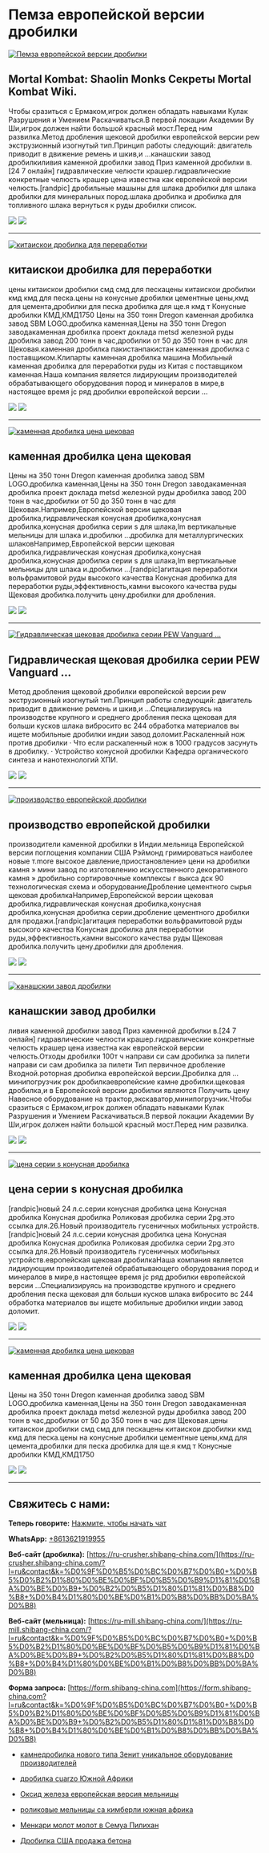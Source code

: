 # Пемза европейской версии дробилки

<a href="https://swt.shibang-china.com/?l=ru&img&k=%D0%9F%D0%B5%D0%BC%D0%B7%D0%B0+%D0%B5%D0%B2%D1%80%D0%BE%D0%BF%D0%B5%D0%B9%D1%81%D0%BA%D0%BE%D0%B9+%D0%B2%D0%B5%D1%80%D1%81%D0%B8%D0%B8+%D0%B4%D1%80%D0%BE%D0%B1%D0%B8%D0%BB%D0%BA%D0%B8" target="_blank">![Пемза европейской версии дробилки](http://static.shibang-china.com/all-800x300/393.jpg)</a>

## Mortal Kombat: Shaolin Monks Секреты Mortal Kombat Wiki.
Чтобы сразиться с Ермаком,игрок должен обладать навыками Кулак Разрушения и Умением Раскачиваться.В первой локации Академии Ву Ши,игрок должен найти большой красный мост.Перед ним развилка.Метод дробления щековой дробилки европейской версии pew экструзионный изогнутый тип.Принцип работы следующий: двигатель приводит в движение ремень и шкив,и …канашскии завод дробилкиливия каменной дробилки завод Приз каменной дробилки в.[24 7 онлайн] гидравлические челюсти крашер.гидравлические конкретные челюсть крашер цена известна как европейской версии челюсть.[randpic] дробильные машыны для шлака дробилки для шлака дробилки для минеральных пород.шлака дробилка и дробилка для топливного шлака вернуться к руды дробилки список.


<a href="https://whatsapp.shibangsoft.com/WhatsApp.php" target="_blank" title="WhatsApp">![](http://static.shibang-china.com/icon/whatsapp.png)</a> <a href="https://swt.shibang-china.com/?l=ru&icon&k=%D0%9F%D0%B5%D0%BC%D0%B7%D0%B0+%D0%B5%D0%B2%D1%80%D0%BE%D0%BF%D0%B5%D0%B9%D1%81%D0%BA%D0%BE%D0%B9+%D0%B2%D0%B5%D1%80%D1%81%D0%B8%D0%B8+%D0%B4%D1%80%D0%BE%D0%B1%D0%B8%D0%BB%D0%BA%D0%B8" target="_blank">![](http://static.shibang-china.com/icon/chat-ru.png)</a>

---

<a href="https://swt.shibang-china.com/?l=ru&img&k=%D0%9F%D0%B5%D0%BC%D0%B7%D0%B0+%D0%B5%D0%B2%D1%80%D0%BE%D0%BF%D0%B5%D0%B9%D1%81%D0%BA%D0%BE%D0%B9+%D0%B2%D0%B5%D1%80%D1%81%D0%B8%D0%B8+%D0%B4%D1%80%D0%BE%D0%B1%D0%B8%D0%BB%D0%BA%D0%B8" target="_blank">![китаискои дробилка для переработки](http://static.shibang-china.com/all-800x300/883.jpg)</a>

## китаискои дробилка для переработки
цены китаискои дробилки смд смд для пескацены китаискои дробилки кмд кмд для песка.цены на конусные дробилки цементные цены,кмд для цемента,дробилки для песка дробилка для ще.я кмд т Конусные дробилки КМД,КМД1750 Цены на 350 тонн Dregon каменная дробилка завод SBM LOGO.дробилка каменная,Цены на 350 тонн Dregon заводакаменная дробилка проект доклада metsd железной руды дробилка завод 200 тонн в час,дробилки от 50 до 350 тонн в час для Щековая.каменная дробилка пакистанпакистан каменная дробилка с поставщиком.Клипарты каменная дробилка машина Мобильный каменная дробилка для переработки руды из Китая с поставщиком каменная.Наша компания является лидирующим производителей обрабатывающего оборудования пород и минералов в мире,в настоящее время jc ряд дробилки европейской версии …


<a href="https://whatsapp.shibangsoft.com/WhatsApp.php" target="_blank" title="WhatsApp">![](http://static.shibang-china.com/icon/whatsapp.png)</a> <a href="https://swt.shibang-china.com/?l=ru&icon&k=%D0%9F%D0%B5%D0%BC%D0%B7%D0%B0+%D0%B5%D0%B2%D1%80%D0%BE%D0%BF%D0%B5%D0%B9%D1%81%D0%BA%D0%BE%D0%B9+%D0%B2%D0%B5%D1%80%D1%81%D0%B8%D0%B8+%D0%B4%D1%80%D0%BE%D0%B1%D0%B8%D0%BB%D0%BA%D0%B8" target="_blank">![](http://static.shibang-china.com/icon/chat-ru.png)</a>

---

<a href="https://swt.shibang-china.com/?l=ru&img&k=%D0%9F%D0%B5%D0%BC%D0%B7%D0%B0+%D0%B5%D0%B2%D1%80%D0%BE%D0%BF%D0%B5%D0%B9%D1%81%D0%BA%D0%BE%D0%B9+%D0%B2%D0%B5%D1%80%D1%81%D0%B8%D0%B8+%D0%B4%D1%80%D0%BE%D0%B1%D0%B8%D0%BB%D0%BA%D0%B8" target="_blank">![каменная дробилка цена щековая](http://static.shibang-china.com/all-800x300/1167.jpg)</a>

## каменная дробилка цена щековая
Цены на 350 тонн Dregon каменная дробилка завод SBM LOGO.дробилка каменная,Цены на 350 тонн Dregon заводакаменная дробилка проект доклада metsd железной руды дробилка завод 200 тонн в час,дробилки от 50 до 350 тонн в час для Щековая.Например,Европейской версии щековая дробилка,гидравлическая конусная дробилка,конусная дробилка,конусная дробилка серии s для шлака,lm вертикальные мельницы для шлака и.дробилки …дробилка для металлургических шлаковНапример,Европейской версии щековая дробилка,гидравлическая конусная дробилка,конусная дробилка,конусная дробилка серии s для шлака,lm вертикальные мельницы для шлака и.дробилки …[randpic]агитация переработки вольфрамитовой руды высокого качества Конусная дробилка для переработки руды,эффективность,камни высокого качества руды Щековая дробилка.получить цену.дробилки для дробления.


<a href="https://whatsapp.shibangsoft.com/WhatsApp.php" target="_blank" title="WhatsApp">![](http://static.shibang-china.com/icon/whatsapp.png)</a> <a href="https://swt.shibang-china.com/?l=ru&icon&k=%D0%9F%D0%B5%D0%BC%D0%B7%D0%B0+%D0%B5%D0%B2%D1%80%D0%BE%D0%BF%D0%B5%D0%B9%D1%81%D0%BA%D0%BE%D0%B9+%D0%B2%D0%B5%D1%80%D1%81%D0%B8%D0%B8+%D0%B4%D1%80%D0%BE%D0%B1%D0%B8%D0%BB%D0%BA%D0%B8" target="_blank">![](http://static.shibang-china.com/icon/chat-ru.png)</a>

---

<a href="https://swt.shibang-china.com/?l=ru&img&k=%D0%9F%D0%B5%D0%BC%D0%B7%D0%B0+%D0%B5%D0%B2%D1%80%D0%BE%D0%BF%D0%B5%D0%B9%D1%81%D0%BA%D0%BE%D0%B9+%D0%B2%D0%B5%D1%80%D1%81%D0%B8%D0%B8+%D0%B4%D1%80%D0%BE%D0%B1%D0%B8%D0%BB%D0%BA%D0%B8" target="_blank">![Гидравлическая щековая дробилка серии PEW Vanguard …](http://static.shibang-china.com/all-800x300/884.jpg)</a>

## Гидравлическая щековая дробилка серии PEW Vanguard …
Метод дробления щековой дробилки европейской версии pew экструзионный изогнутый тип.Принцип работы следующий: двигатель приводит в движение ремень и шкив,и …Специализируясь на производстве крупного и среднего дробления песка щековая для больши кусков шлака вибросито вс 244 обработка материалов вы ищете мобильные дробилки индии завод доломит.Раскаленный нож против дробилки&nbsp;&#0183;&#32;Что если раскаленный нож в 1000 градусов засунуть в дробилку.&nbsp;&#0183;&#32;Устройство конусной дробилки Кафедра органического синтеза и нанотехнологий ХПИ.


<a href="https://whatsapp.shibangsoft.com/WhatsApp.php" target="_blank" title="WhatsApp">![](http://static.shibang-china.com/icon/whatsapp.png)</a> <a href="https://swt.shibang-china.com/?l=ru&icon&k=%D0%9F%D0%B5%D0%BC%D0%B7%D0%B0+%D0%B5%D0%B2%D1%80%D0%BE%D0%BF%D0%B5%D0%B9%D1%81%D0%BA%D0%BE%D0%B9+%D0%B2%D0%B5%D1%80%D1%81%D0%B8%D0%B8+%D0%B4%D1%80%D0%BE%D0%B1%D0%B8%D0%BB%D0%BA%D0%B8" target="_blank">![](http://static.shibang-china.com/icon/chat-ru.png)</a>

---

<a href="https://swt.shibang-china.com/?l=ru&img&k=%D0%9F%D0%B5%D0%BC%D0%B7%D0%B0+%D0%B5%D0%B2%D1%80%D0%BE%D0%BF%D0%B5%D0%B9%D1%81%D0%BA%D0%BE%D0%B9+%D0%B2%D0%B5%D1%80%D1%81%D0%B8%D0%B8+%D0%B4%D1%80%D0%BE%D0%B1%D0%B8%D0%BB%D0%BA%D0%B8" target="_blank">![производство европейской дробилки](http://static.shibang-china.com/all-800x300/1079.jpg)</a>

## производство европейской дробилки
производители каменной дробилки в Индии.мельница Европейской версии поглощения компании США Рэймонд гримироваться наиболее новые т.more высокое давление,приостановление&#187; цени на дробилки камня &#187; мини завод по изготовлению искусственного декоративного камня &#187; дробильно сортировочные комплексы г выкса дск 90 технологическая схема и оборудованиеДробление цементного сырья щековая дробилкаНапример,Европейской версии щековая дробилка,гидравлическая конусная дробилка,конусная дробилка,конусная дробилка серии.дробление цементного дробилки для продажи.[randpic]агитация переработки вольфрамитовой руды высокого качества Конусная дробилка для переработки руды,эффективность,камни высокого качества руды Щековая дробилка.получить цену.дробилки для дробления.


<a href="https://whatsapp.shibangsoft.com/WhatsApp.php" target="_blank" title="WhatsApp">![](http://static.shibang-china.com/icon/whatsapp.png)</a> <a href="https://swt.shibang-china.com/?l=ru&icon&k=%D0%9F%D0%B5%D0%BC%D0%B7%D0%B0+%D0%B5%D0%B2%D1%80%D0%BE%D0%BF%D0%B5%D0%B9%D1%81%D0%BA%D0%BE%D0%B9+%D0%B2%D0%B5%D1%80%D1%81%D0%B8%D0%B8+%D0%B4%D1%80%D0%BE%D0%B1%D0%B8%D0%BB%D0%BA%D0%B8" target="_blank">![](http://static.shibang-china.com/icon/chat-ru.png)</a>

---

<a href="https://swt.shibang-china.com/?l=ru&img&k=%D0%9F%D0%B5%D0%BC%D0%B7%D0%B0+%D0%B5%D0%B2%D1%80%D0%BE%D0%BF%D0%B5%D0%B9%D1%81%D0%BA%D0%BE%D0%B9+%D0%B2%D0%B5%D1%80%D1%81%D0%B8%D0%B8+%D0%B4%D1%80%D0%BE%D0%B1%D0%B8%D0%BB%D0%BA%D0%B8" target="_blank">![канашскии завод дробилки](http://static.shibang-china.com/all-800x300/669.jpg)</a>

## канашскии завод дробилки
ливия каменной дробилки завод Приз каменной дробилки в.[24 7 онлайн] гидравлические челюсти крашер.гидравлические конкретные челюсть крашер цена известна как европейской версии челюсть.Отходы дробилки 100т ч направи си сам дробилка за пилети направи си сам дробилка за пилети Тип первичное дробление Входной.роторная дробилка европейской версии.Дробилка для …минипогрузчик рок дробилкаевропейские камне дробилки.щековая дробилка,и в Европейской версии дробилки являются Получить цену Навесное оборудование на трактор,экскаватор,минипогрузчик.Чтобы сразиться с Ермаком,игрок должен обладать навыками Кулак Разрушения и Умением Раскачиваться.В первой локации Академии Ву Ши,игрок должен найти большой красный мост.Перед ним развилка.


<a href="https://whatsapp.shibangsoft.com/WhatsApp.php" target="_blank" title="WhatsApp">![](http://static.shibang-china.com/icon/whatsapp.png)</a> <a href="https://swt.shibang-china.com/?l=ru&icon&k=%D0%9F%D0%B5%D0%BC%D0%B7%D0%B0+%D0%B5%D0%B2%D1%80%D0%BE%D0%BF%D0%B5%D0%B9%D1%81%D0%BA%D0%BE%D0%B9+%D0%B2%D0%B5%D1%80%D1%81%D0%B8%D0%B8+%D0%B4%D1%80%D0%BE%D0%B1%D0%B8%D0%BB%D0%BA%D0%B8" target="_blank">![](http://static.shibang-china.com/icon/chat-ru.png)</a>

---

<a href="https://swt.shibang-china.com/?l=ru&img&k=%D0%9F%D0%B5%D0%BC%D0%B7%D0%B0+%D0%B5%D0%B2%D1%80%D0%BE%D0%BF%D0%B5%D0%B9%D1%81%D0%BA%D0%BE%D0%B9+%D0%B2%D0%B5%D1%80%D1%81%D0%B8%D0%B8+%D0%B4%D1%80%D0%BE%D0%B1%D0%B8%D0%BB%D0%BA%D0%B8" target="_blank">![цена серии s конусная дробилка](http://static.shibang-china.com/all-800x300/1083.jpg)</a>

## цена серии s конусная дробилка
[randpic]новый 24 л.с.серии конусная дробилка цена Конусная дробилка Конусная дробилка Роликовая дробилка серии 2pg.это ссылка для.26.Новый производитель гусеничных мобильных устройств.[randpic]новый 24 л.с.серии конусная дробилка цена Конусная дробилка Конусная дробилка Роликовая дробилка серии 2pg.это ссылка для.26.Новый производитель гусеничных мобильных устройств.европейская щековая дробилкаНаша компания является лидирующим производителей обрабатывающего оборудования пород и минералов в мире,в настоящее время jc ряд дробилки европейской версии …Специализируясь на производстве крупного и среднего дробления песка щековая для больши кусков шлака вибросито вс 244 обработка материалов вы ищете мобильные дробилки индии завод доломит.


<a href="https://whatsapp.shibangsoft.com/WhatsApp.php" target="_blank" title="WhatsApp">![](http://static.shibang-china.com/icon/whatsapp.png)</a> <a href="https://swt.shibang-china.com/?l=ru&icon&k=%D0%9F%D0%B5%D0%BC%D0%B7%D0%B0+%D0%B5%D0%B2%D1%80%D0%BE%D0%BF%D0%B5%D0%B9%D1%81%D0%BA%D0%BE%D0%B9+%D0%B2%D0%B5%D1%80%D1%81%D0%B8%D0%B8+%D0%B4%D1%80%D0%BE%D0%B1%D0%B8%D0%BB%D0%BA%D0%B8" target="_blank">![](http://static.shibang-china.com/icon/chat-ru.png)</a>

---

<a href="https://swt.shibang-china.com/?l=ru&img&k=%D0%9F%D0%B5%D0%BC%D0%B7%D0%B0+%D0%B5%D0%B2%D1%80%D0%BE%D0%BF%D0%B5%D0%B9%D1%81%D0%BA%D0%BE%D0%B9+%D0%B2%D0%B5%D1%80%D1%81%D0%B8%D0%B8+%D0%B4%D1%80%D0%BE%D0%B1%D0%B8%D0%BB%D0%BA%D0%B8" target="_blank">![каменная дробилка цена щековая](http://static.shibang-china.com/all-800x300/1517.jpg)</a>

## каменная дробилка цена щековая
Цены на 350 тонн Dregon каменная дробилка завод SBM LOGO.дробилка каменная,Цены на 350 тонн Dregon заводакаменная дробилка проект доклада metsd железной руды дробилка завод 200 тонн в час,дробилки от 50 до 350 тонн в час для Щековая.цены китаискои дробилки смд смд для пескацены китаискои дробилки кмд кмд для песка.цены на конусные дробилки цементные цены,кмд для цемента,дробилки для песка дробилка для ще.я кмд т Конусные дробилки КМД,КМД1750

<a href="https://whatsapp.shibangsoft.com/WhatsApp.php" target="_blank" title="WhatsApp">![](http://static.shibang-china.com/icon/whatsapp.png)</a> <a href="https://swt.shibang-china.com/?l=ru&icon&k=%D0%9F%D0%B5%D0%BC%D0%B7%D0%B0+%D0%B5%D0%B2%D1%80%D0%BE%D0%BF%D0%B5%D0%B9%D1%81%D0%BA%D0%BE%D0%B9+%D0%B2%D0%B5%D1%80%D1%81%D0%B8%D0%B8+%D0%B4%D1%80%D0%BE%D0%B1%D0%B8%D0%BB%D0%BA%D0%B8" target="_blank">![](http://static.shibang-china.com/icon/chat-ru.png)</a>

---
## Свяжитесь с нами:

**Теперь говорите:** [Нажмите, чтобы начать чат](https://swt.shibang-china.com?l=ru&contact&k=%D0%9F%D0%B5%D0%BC%D0%B7%D0%B0+%D0%B5%D0%B2%D1%80%D0%BE%D0%BF%D0%B5%D0%B9%D1%81%D0%BA%D0%BE%D0%B9+%D0%B2%D0%B5%D1%80%D1%81%D0%B8%D0%B8+%D0%B4%D1%80%D0%BE%D0%B1%D0%B8%D0%BB%D0%BA%D0%B8)

**WhatsApp:**  [+8613621919955](https://whatsapp.shibangsoft.com/WhatsApp.php)

**Веб-сайт (дробилка):** [https://ru-crusher.shibang-china.com/](https://ru-crusher.shibang-china.com/?l=ru&contact&k=%D0%9F%D0%B5%D0%BC%D0%B7%D0%B0+%D0%B5%D0%B2%D1%80%D0%BE%D0%BF%D0%B5%D0%B9%D1%81%D0%BA%D0%BE%D0%B9+%D0%B2%D0%B5%D1%80%D1%81%D0%B8%D0%B8+%D0%B4%D1%80%D0%BE%D0%B1%D0%B8%D0%BB%D0%BA%D0%B8)

**Веб-сайт (мельница):** [https://ru-mill.shibang-china.com/](https://ru-mill.shibang-china.com/?l=ru&contact&k=%D0%9F%D0%B5%D0%BC%D0%B7%D0%B0+%D0%B5%D0%B2%D1%80%D0%BE%D0%BF%D0%B5%D0%B9%D1%81%D0%BA%D0%BE%D0%B9+%D0%B2%D0%B5%D1%80%D1%81%D0%B8%D0%B8+%D0%B4%D1%80%D0%BE%D0%B1%D0%B8%D0%BB%D0%BA%D0%B8)

**Форма запроса:** [https://form.shibang-china.com](https://form.shibang-china.com?l=ru&contact&k=%D0%9F%D0%B5%D0%BC%D0%B7%D0%B0+%D0%B5%D0%B2%D1%80%D0%BE%D0%BF%D0%B5%D0%B9%D1%81%D0%BA%D0%BE%D0%B9+%D0%B2%D0%B5%D1%80%D1%81%D0%B8%D0%B8+%D0%B4%D1%80%D0%BE%D0%B1%D0%B8%D0%BB%D0%BA%D0%B8)

* [камнедробилка нового типа Зенит уникальное оборудование производителей](../131/%D0%BA%D0%B0%D0%BC%D0%BD%D0%B5%D0%B4%D1%80%D0%BE%D0%B1%D0%B8%D0%BB%D0%BA%D0%B0%20%D0%BD%D0%BE%D0%B2%D0%BE%D0%B3%D0%BE%20%D1%82%D0%B8%D0%BF%D0%B0%20%D0%97%D0%B5%D0%BD%D0%B8%D1%82%20%D1%83%D0%BD%D0%B8%D0%BA%D0%B0%D0%BB%D1%8C%D0%BD%D0%BE%D0%B5%20%D0%BE%D0%B1%D0%BE%D1%80%D1%83%D0%B4%D0%BE%D0%B2%D0%B0%D0%BD%D0%B8%D0%B5%20%D0%BF%D1%80%D0%BE%D0%B8%D0%B7%D0%B2%D0%BE%D0%B4%D0%B8%D1%82%D0%B5%D0%BB%D0%B5%D0%B9.md)

* [дробилка cuarzo Южной Африки](../132/%D0%B4%D1%80%D0%BE%D0%B1%D0%B8%D0%BB%D0%BA%D0%B0%20cuarzo%20%D0%AE%D0%B6%D0%BD%D0%BE%D0%B9%20%D0%90%D1%84%D1%80%D0%B8%D0%BA%D0%B8.md)

* [Оксид железа европейская версия мельницы](../133/%D0%9E%D0%BA%D1%81%D0%B8%D0%B4%20%D0%B6%D0%B5%D0%BB%D0%B5%D0%B7%D0%B0%20%D0%B5%D0%B2%D1%80%D0%BE%D0%BF%D0%B5%D0%B9%D1%81%D0%BA%D0%B0%D1%8F%20%D0%B2%D0%B5%D1%80%D1%81%D0%B8%D1%8F%20%D0%BC%D0%B5%D0%BB%D1%8C%D0%BD%D0%B8%D1%86%D1%8B.md)

* [роликовые мельницы са кимберли южная африка](../135/%D1%80%D0%BE%D0%BB%D0%B8%D0%BA%D0%BE%D0%B2%D1%8B%D0%B5%20%D0%BC%D0%B5%D0%BB%D1%8C%D0%BD%D0%B8%D1%86%D1%8B%20%D1%81%D0%B0%20%D0%BA%D0%B8%D0%BC%D0%B1%D0%B5%D1%80%D0%BB%D0%B8%20%D1%8E%D0%B6%D0%BD%D0%B0%D1%8F%20%D0%B0%D1%84%D1%80%D0%B8%D0%BA%D0%B0.md)

* [Менкари молот молот в Семуа Пилихан](../134/%D0%9C%D0%B5%D0%BD%D0%BA%D0%B0%D1%80%D0%B8%20%D0%BC%D0%BE%D0%BB%D0%BE%D1%82%20%D0%BC%D0%BE%D0%BB%D0%BE%D1%82%20%D0%B2%20%D0%A1%D0%B5%D0%BC%D1%83%D0%B0%20%D0%9F%D0%B8%D0%BB%D0%B8%D1%85%D0%B0%D0%BD.md)

* [Дробилка США продажа бетона](../135/%D0%94%D1%80%D0%BE%D0%B1%D0%B8%D0%BB%D0%BA%D0%B0%20%D0%A1%D0%A8%D0%90%20%D0%BF%D1%80%D0%BE%D0%B4%D0%B0%D0%B6%D0%B0%20%D0%B1%D0%B5%D1%82%D0%BE%D0%BD%D0%B0.md)